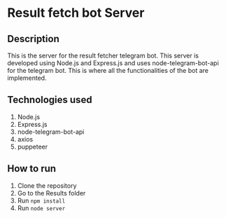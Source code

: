 # Result fetch bot Server

## Description

This is the server for the result fetcher telegram bot. This server is developed using Node.js and Express.js and uses node-telegram-bot-api for the telegram bot. This is where all the functionalities of the bot are implemented.

## Technologies used

1. Node.js
2. Express.js
3. node-telegram-bot-api
4. axios
5. puppeteer

## How to run

1. Clone the repository
2. Go to the Results folder
3. Run `npm install`
4. Run `node server`

